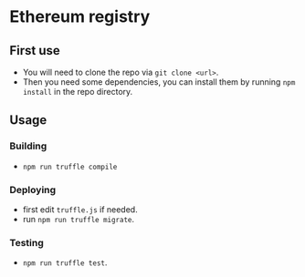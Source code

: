 # Ethereum registry



## First use

  - You will need to clone the repo via `git clone <url>`.
  - Then you need some dependencies, you can install them by running `npm install` in the repo directory.


## Usage

### Building

  - `npm run truffle compile`

### Deploying

  - first edit `truffle.js` if needed.
  - run `npm run truffle migrate`.

### Testing

  - `npm run truffle test`.
